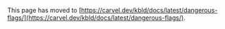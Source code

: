 This page has moved to [https://carvel.dev/kbld/docs/latest/dangerous-flags/](https://carvel.dev/kbld/docs/latest/dangerous-flags/).
